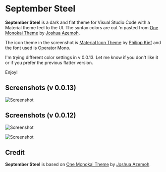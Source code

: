 # September Steel

**September Steel** is a dark and flat theme for Visual Studio Code with a Material theme feel to the UI. The syntax colors are cut 'n pasted from [One Monokai Theme](https://marketplace.visualstudio.com/items?itemName=azemoh.one-monokai) by [Joshua Azemoh](https://marketplace.visualstudio.com/search?term=publisher%3A%22Joshua%20Azemoh%22&target=VSCode).

The icon theme in the screenshot is [Material Icon Theme](https://marketplace.visualstudio.com/items?itemName=PKief.material-icon-theme) by [Philipp Kief](https://marketplace.visualstudio.com/search?term=publisher%3A%22Philipp%20Kief%22&target=VSCode&category=All%20categories&sortBy=Relevance) and the font used is Operator Mono.

I'm trying different color settings in v 0.0.13. Let me know if you don't like it or if you prefer the previous flatter version.

Enjoy!

## Screenshots (v 0.0.13)

![Screenshot](https://raw.githubusercontent.com/perragnar/september-steel/master/images/screenshots/screenshot-3.png)

## Screenshots (v 0.0.12)

![Screenshot](https://raw.githubusercontent.com/perragnar/september-steel/master/images/screenshots/screenshot.png)

![Screenshot](https://raw.githubusercontent.com/perragnar/september-steel/master/images/screenshots/screenshot-2.png)

## Credit

**September Steel** is based on [One Monokai Theme](https://marketplace.visualstudio.com/items?itemName=azemoh.one-monokai) by [Joshua Azemoh](https://marketplace.visualstudio.com/search?term=publisher%3A%22Joshua%20Azemoh%22&target=VSCode).
